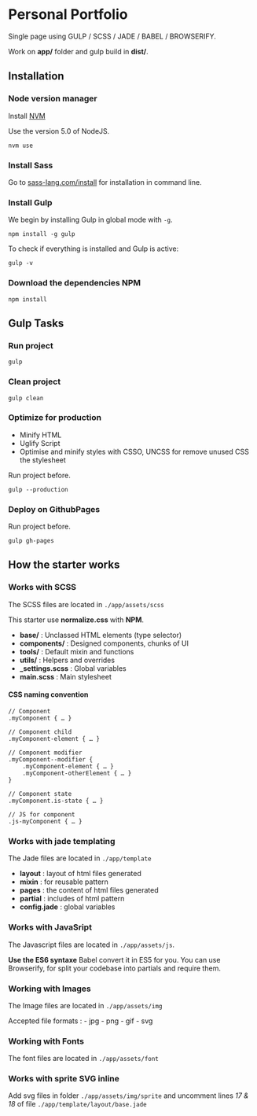 # Personal Portfolio

Single page using GULP / SCSS / JADE  / BABEL / BROWSERIFY.

Work on **app/** folder and gulp build in **dist/**.

## Installation

### Node version manager

Install [NVM](https://github.com/creationix/nvm)

Use the version 5.0 of NodeJS.

```
nvm use
```

### Install Sass

Go to [sass-lang.com/install](http://sass-lang.com/install) for installation in command line.

### Install Gulp
We begin by installing Gulp in global mode with `-g`.

```
npm install -g gulp
```

To check if everything is installed and Gulp is active:

```
gulp -v
```

### Download the dependencies NPM

```
npm install
```

## Gulp Tasks

### Run project

```
gulp
```

### Clean project

```
gulp clean
```

### Optimize for production

* Minify HTML
* Uglify Script
* Optimise and minify styles with CSSO, UNCSS for remove unused CSS the stylesheet

Run project before.

```
gulp --production
```

### Deploy on GithubPages

Run project before.

```
gulp gh-pages
```

## How the starter works

### Works with SCSS

The SCSS files are located in `./app/assets/scss`

This starter use **normalize.css** with **NPM**.

* **base/** : Unclassed HTML elements (type selector)
* **components/** : Designed components, chunks of UI
* **tools/** : Default mixin and functions
* **utils/** : Helpers and overrides
* **_settings.scss** : Global variables
* **main.scss** : Main stylesheet

#### CSS naming convention

```
// Component
.myComponent { … }

// Component child
.myComponent-element { … }

// Component modifier
.myComponent--modifier {
	.myComponent-element { … }
	.myComponent-otherElement { … }
}

// Component state
.myComponent.is-state { … }

// JS for component
.js-myComponent { … }

```

### Works with jade templating

The Jade files are located in `./app/template`

* **layout** : layout of html files generated
* **mixin** : for reusable pattern
* **pages** : the content of html files generated
* **partial** : includes of html pattern
* **config.jade** : global variables

### Works with JavaSript

The Javascript files are located in `./app/assets/js`.

**Use the ES6 syntaxe** Babel convert it in ES5 for you. You can use Browserify, for split your codebase into partials and require them.

### Working with Images

The Image files are located in `./app/assets/img`

Accepted file formats : - jpg - png - gif - svg

### Working with Fonts

The font files are located in `./app/assets/font`

### Works with sprite SVG inline

Add svg files in folder `./app/assets/img/sprite` and uncomment lines *17 & 18* of file `./app/template/layout/base.jade`

